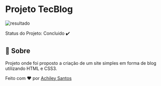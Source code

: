 <h1>Projeto TecBlog</h1>

![resultado](https://user-images.githubusercontent.com/107277767/208808764-35ad7816-65ff-4364-81ed-eab4615c8ada.png)

Status do Projeto: Concluido ✔️

<h2>🎯 Sobre</h2>

Projeto onde foi proposto a criação de um site simples em forma de blog utilizando HTML e CSS3.

Feito com ❤️ por <a href="https://github.com/Achiley">Achiley Santos</a>
